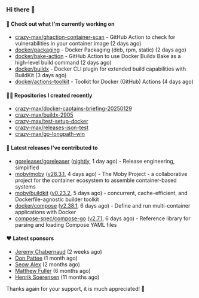 ### Hi there 👋

#### 👷 Check out what I'm currently working on

- [crazy-max/ghaction-container-scan](https://github.com/crazy-max/ghaction-container-scan) - GitHub Action to check for vulnerabilities in your container image (2 days ago)
- [docker/packaging](https://github.com/docker/packaging) - Docker Packaging (deb, rpm, static) (2 days ago)
- [docker/bake-action](https://github.com/docker/bake-action) - GitHub Action to use Docker Buildx Bake as a high-level build command (2 days ago)
- [docker/buildx](https://github.com/docker/buildx) - Docker CLI plugin for extended build capabilities with BuildKit (3 days ago)
- [docker/actions-toolkit](https://github.com/docker/actions-toolkit) - Toolkit for Docker (GitHub) Actions (4 days ago)

#### 👨‍💻 Repositories I created recently

- [crazy-max/docker-captains-briefing-20250129](https://github.com/crazy-max/docker-captains-briefing-20250129)
- [crazy-max/buildx-2905](https://github.com/crazy-max/buildx-2905)
- [crazy-max/test-setup-docker](https://github.com/crazy-max/test-setup-docker)
- [crazy-max/releases-json-test](https://github.com/crazy-max/releases-json-test)
- [crazy-max/go-longpath-win](https://github.com/crazy-max/go-longpath-win)

#### 🚀 Latest releases I've contributed to

- [goreleaser/goreleaser](https://github.com/goreleaser/goreleaser) ([nightly](https://github.com/goreleaser/goreleaser/releases/tag/nightly), 1 day ago) - Release engineering, simplified
- [moby/moby](https://github.com/moby/moby) ([v28.3.1](https://github.com/moby/moby/releases/tag/v28.3.1), 4 days ago) - The Moby Project - a collaborative project for the container ecosystem to assemble container-based systems
- [moby/buildkit](https://github.com/moby/buildkit) ([v0.23.2](https://github.com/moby/buildkit/releases/tag/v0.23.2), 5 days ago) - concurrent, cache-efficient, and Dockerfile-agnostic builder toolkit
- [docker/compose](https://github.com/docker/compose) ([v2.38.1](https://github.com/docker/compose/releases/tag/v2.38.1), 6 days ago) - Define and run multi-container applications with Docker
- [compose-spec/compose-go](https://github.com/compose-spec/compose-go) ([v2.7.1](https://github.com/compose-spec/compose-go/releases/tag/v2.7.1), 6 days ago) - Reference library for parsing and loading Compose YAML files

#### ❤️ Latest sponsors
- [Jeremy Chabernaud](https://github.com/djerfy) (2 weeks ago)
- [Don Pattee](https://github.com/DPattee) (1 month ago)
- [Seow Alex](https://github.com/seowalex) (2 months ago)
- [Matthew Fuller](https://github.com/mathematics333) (6 months ago)
- [Henrik Soerensen](https://github.com/hsoerensen) (11 months ago)

Thanks again for your support, it is much appreciated! 🙏
